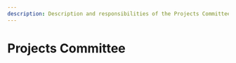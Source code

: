 ```yaml
---
description: Description and responsibilities of the Projects Committee within KSC.
---
```


# Projects Committee

